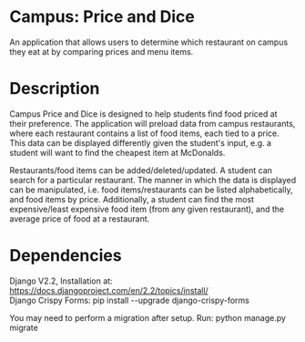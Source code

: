# Campus: Price and Dice
An application that allows users to determine which restaurant on campus they eat at by comparing prices and menu items.

# Description
Campus Price and Dice is designed to help students find food priced at their preference. The application will preload
data from campus restaurants, where each restaurant contains a list of food items, each tied to a price. This data can be
displayed differently given the student's input, e.g. a student will want to find the cheapest item at McDonalds.

Restaurants/food items can be added/deleted/updated. A student can search for a particular restaurant. The manner in which the data is displayed can be manipulated, i.e. food items/restaurants can be listed alphabetically, and food items by price. Additionally, a student can find the most expensive/least expensive food item (from any given restaurant), and the average price of food at a restaurant.

# Dependencies
Django V2.2, Installation at: https://docs.djangoproject.com/en/2.2/topics/install/
<br/>
Django Crispy Forms: pip install --upgrade django-crispy-forms

You may need to perform a migration after setup. Run: python manage.py migrate
